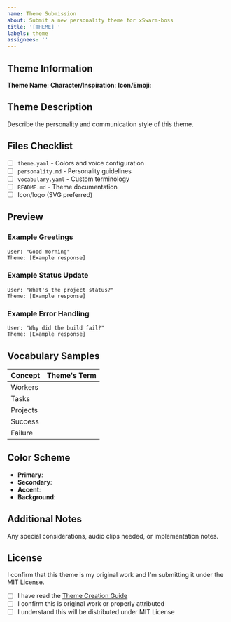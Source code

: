 ```yaml
---
name: Theme Submission
about: Submit a new personality theme for xSwarm-boss
title: '[THEME] '
labels: theme
assignees: ''
---
```


## Theme Information

**Theme Name**:
**Character/Inspiration**:
**Icon/Emoji**:

## Theme Description

Describe the personality and communication style of this theme.

## Files Checklist

- [ ] `theme.yaml` - Colors and voice configuration
- [ ] `personality.md` - Personality guidelines
- [ ] `vocabulary.yaml` - Custom terminology
- [ ] `README.md` - Theme documentation
- [ ] Icon/logo (SVG preferred)

## Preview

### Example Greetings

```
User: "Good morning"
Theme: [Example response]
```

### Example Status Update

```
User: "What's the project status?"
Theme: [Example response]
```

### Example Error Handling

```
User: "Why did the build fail?"
Theme: [Example response]
```

## Vocabulary Samples

| Concept | Theme's Term |
|---------|--------------|
| Workers | |
| Tasks | |
| Projects | |
| Success | |
| Failure | |

## Color Scheme

- **Primary**:
- **Secondary**:
- **Accent**:
- **Background**:

## Additional Notes

Any special considerations, audio clips needed, or implementation notes.

## License

I confirm that this theme is my original work and I'm submitting it under the MIT License.

- [ ] I have read the [Theme Creation Guide](https://xswarm.dev/themes/creating/)
- [ ] I confirm this is original work or properly attributed
- [ ] I understand this will be distributed under MIT License
